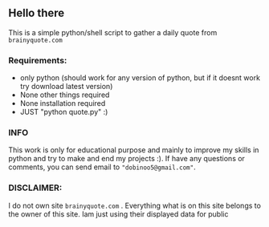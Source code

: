 ## Hello there

This is a simple python/shell script to gather a daily quote from ```brainyquote.com```

### Requirements:

- only python (should work for any version of python, but if it doesnt work try download latest version)
- None other things required
- None installation required
- JUST "python quote.py" :)

### INFO
This work is only for educational purpose and mainly to improve my skills in python and try to make and end my projects :). If have any questions or comments, you can send email to ```"dobinoo5@gmail.com"```.


### DISCLAIMER:

I do not own site ```brainyquote.com``` . Everything what is on this site belongs to the owner of this site. Iam just using their displayed data for public
